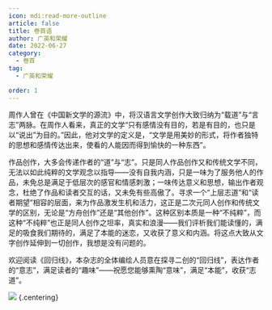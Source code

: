 ```yaml
---
icon: mdi:read-more-outline
article: false
title: 卷首语
author: 广英和荣耀
date: 2022-06-27
category:
  - 卷首
tag:
  - 广英和荣耀

order: 1
---
```


周作人曾在《中国新文学的源流》中，将汉语言文学创作大致归纳为“载道”与“言志”两脉。在周作人看来，真正的文学“只有感情没有目的，若是有目的，也只是以“说出”为目的。”因此，他对文学的定义是，“文学是用美妙的形式，将作者独特的思想和感情传达出来，使看的人能因而得到愉快的一种东西”。

作品创作，大多会传递作者的“道”与“志”。只是同人作品创作又和传统文学不同，无法以如此纯粹的文学观念以指导——没有自我内涵，只是一味为了服务他人的作品，未免总是满足于低层次的感官和情感刺激；一味传达意义和思想，输出作者观念，杜绝了作品和读者交互的话，又未免有些高傲了。寻求一个“上层志道”和“读者期望”相容的层面，来为作品激发生机和活力，这正是二次元同人创作和传统文学的区别，无论是“方舟创作”还是“其他创作”。这种区别本质是一种“不纯粹”，而这种“不纯粹”也正是同人创作之坦率，真实和浪漫——我们评析我们能读懂的，满足的吸食我们期待的，满足了本能的迷恋，又收获了意义和内涵。将这点大致从文字创作延伸到一切创作，我想是没有问题的。

欢迎阅读《回归线》，本杂志的全体编绘人员意在探寻二创的“回归线”，表达作者的“意志”，满足读者的“趣味”——祝愿您能够熏陶“意味”，满足“本能”，收获“志道”。<eod />

![](./res/other/mountain-g799cce72e_1920.jpg) {.centering}